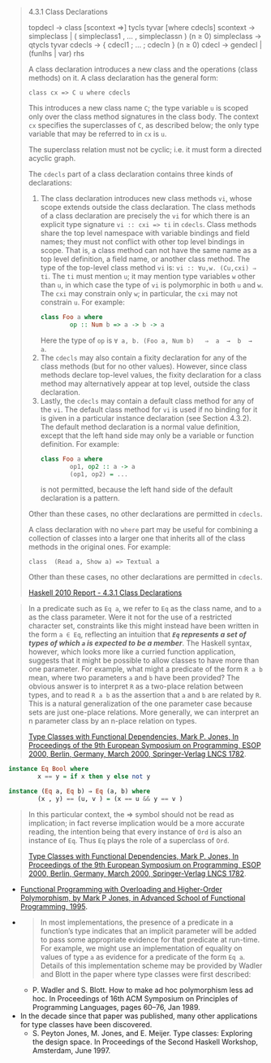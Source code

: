 > 4.3.1 Class Declarations
> 
> topdecl     → class [scontext =>] tycls tyvar [where cdecls]
> scontext    → simpleclass
>             | ( simpleclass1 , … , simpleclassn )             (n ≥ 0)
> simpleclass → qtycls tyvar
> cdecls      → { cdecl1 ; … ; cdecln }                         (n ≥ 0)
> cdecl       → gendecl
>             | (funlhs | var) rhs
>
>  A class declaration introduces a new class and the operations (class methods)
> on it. A class declaration has the general form:
>
> ```class cx => C u where cdecls```
>
> This introduces a new class name ```C```; the type variable ```u``` is scoped
> only over the class method signatures in the class body. The context ```cx```
> specifies the superclasses of ```C```, as described below; the only type
> variable that may be referred to in ```cx``` is ```u```.
>
> The superclass relation must not be cyclic; i.e. it must form a directed
> acyclic graph.
>
> The ```cdecls``` part of a class declaration contains three kinds of
> declarations:
>
> 1. The class declaration introduces new class methods ```vi```, whose scope
>    extends outside the class declaration. The class methods of a class
>    declaration are precisely the ```vi``` for which there is an explicit type
>    signature ```vi :: cxi => ti``` in ```cdecls```. Class methods share the
>    top level namespace with variable bindings and field names; they must not
>    conflict with other top level bindings in scope. That is, a class method
>    can not have the same name as a top level definition, a field name, or
>    another class method.
>    The type of the top-level class method ```vi``` is:
>    ```vi :: ∀u,w. (Cu,cxi) ⇒ ti```. The ```ti``` must mention ```u```; it may
>    mention type variables ```w``` other than ```u```, in which case the type
>    of ```vi``` is polymorphic in both ```u``` and ```w```. The ```cxi``` may
>    constrain only ```w```; in particular, the ```cxi``` may not constrain 
>    ```u```. For example:
>    ```haskell
>    class Foo a where
>            op :: Num b => a -> b -> a
>    ```
>    Here the type of ```op``` is
>    ```∀ a, b. (Foo a, Num b)   ⇒  a  →  b  →  a```.
> 2. The ```cdecls``` may also contain a fixity declaration for any of the
>    class methods (but for no other values). However, since class methods
>    declare top-level values, the fixity declaration for a class method may
     alternatively appear at top level, outside the class declaration.
> 3. Lastly, the ```cdecls``` may contain a default class method for any of
>    the ```vi```. The default class method for ```vi``` is used if no binding
>    for it is given in a particular instance declaration (see Section 4.3.2).
>    The default method declaration is a normal value definition, except that
>    the left hand side may only be a variable or function definition. For
>    example:
>    ```haskell
>    class Foo a where
>            op1, op2 :: a -> a
>            (op1, op2) = ... 
>    ```
>    is not permitted, because the left hand side of the default declaration
>    is a pattern.
>
> Other than these cases, no other declarations are permitted in ```cdecls```.
> 
> A class declaration with no ```where``` part may be useful for combining a
> collection of classes into a larger one that inherits all of the class 
> methods in the original ones. For example:
>
> ```class  (Read a, Show a) => Textual a```
>
> Other than these cases, no other declarations are permitted in ```cdecls```.
>
> [Haskell 2010 Report - 4.3.1 Class Declarations](https://www.haskell.org/onlinereport/haskell2010/haskellch4.html#x10-750004.3)


> In a predicate such as ```Eq a```, we refer to ```Eq``` as the class name, and
> to ```a``` as the class parameter. Were it not for the use of a restricted
> character set, constraints like this might instead have been written in the
> form ```a ∈ Eq```, reflecting an intuition that ***```Eq``` represents a set
> of types of which ```a``` is expected to be a member***. The Haskell syntax,
> however, which looks more like a curried function application, suggests that
> it might be possible to allow classes to have more than one parameter. For
> example, what might a predicate of the form ```R a b``` mean, where two
> parameters ```a``` and ```b``` have been provided? The obvious answer is to
> interpret ```R``` as a two-place relation between types, and to read
> ```R a b``` as the assertion that ```a``` and ```b``` are related by ```R```.
> This is a natural generalization of the one parameter case because sets are
> just one-place relations. More generally, we can interpret an n parameter
> class by an n-place relation on types.
>
> [Type Classes with Functional Dependencies, Mark P. Jones, In Proceedings of the 9th European Symposium on Programming, ESOP 2000, Berlin, Germany, March 2000, Springer-Verlag LNCS 1782](https://web.cecs.pdx.edu/~mpj/pubs/fundeps.html).

```haskell
instance Eq Bool where
        x == y = if x then y else not y

instance (Eq a, Eq b) ⇒ Eq (a, b) where
        (x , y) == (u, v ) = (x == u && y == v )
```

> In this particular context, the ⇒ symbol should not be read as implication; in
> fact reverse implication would be a more accurate reading, the intention being
> that every instance of ```Ord``` is also an instance of ```Eq```. Thus
> ```Eq``` plays the role of a superclass of ```Ord```.
>
> [Type Classes with Functional Dependencies, Mark P. Jones, In Proceedings of the 9th European Symposium on Programming, ESOP 2000, Berlin, Germany, March 2000, Springer-Verlag LNCS 1782](https://web.cecs.pdx.edu/~mpj/pubs/fundeps.html).

- [Functional Programming with Overloading and Higher-Order Polymorphism, by Mark P Jones, in Advanced School of Functional Programming, 1995](http://web.cecs.pdx.edu/~mpj/pubs/springschool.html).
- > In most implementations, the presence of a predicate in a function’s type
indicates that an implicit parameter will be added to pass some appropriate
evidence for that predicate at run-time. For example, we might use an
implementation of equality on values of type ```a``` as evidence for a predicate
of the form ```Eq a```. Details of this implementation scheme may be provided by
Wadler and Blott in the paper where type classes were first described:
  - P. Wadler and S. Blott. How to make ad hoc polymorphism less ad hoc. In Proceedings of 16th ACM Symposium on Principles of Programming Languages, pages 60–76, Jan 1989.
- In the decade since that paper was published, many other applications for type
  classes have been discovered.
  - S. Peyton Jones, M. Jones, and E. Meijer. Type classes: Exploring the design
space. In Proceedings of the Second Haskell Workshop, Amsterdam, June 1997.
